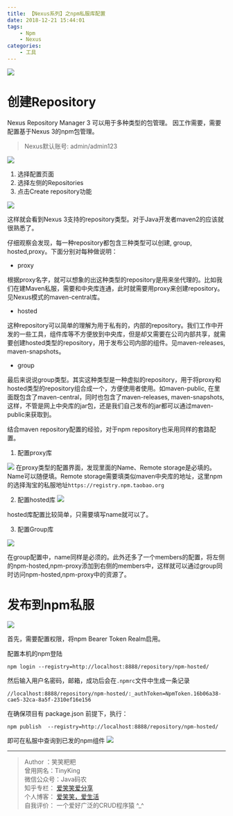 ```yaml
---
title: 【Nexus系列】之npm私服库配置
date: 2018-12-21 15:44:01
tags:
    - Npm
    - Nexus
categories:
    - 工具
---
```




![](https://ws1.sinaimg.cn/large/806e3151ly1fyd08s62ypj20xc0dwwmr.jpg)

# 创建Repository
Nexus Repository Manager 3 可以用于多种类型的包管理。 因工作需要，需要配置基于Nexus 3的npm包管理。


> Nexus默认账号: admin/admin123

![](https://ws1.sinaimg.cn/large/806e3151ly1fycz6n4q9cj20xr0hrac9.jpg)

1. 选择配置页面
2. 选择左侧的Repositories
3. 点击Create repository功能

![](https://ws1.sinaimg.cn/large/806e3151ly1fycz8kaf4jj20gk0o7ta9.jpg)

这样就会看到Nexus 3支持的repository类型。对于Java开发者maven2的应该就很熟悉了。

仔细观察会发现，每一种repository都包含三种类型可以创建, group, hosted,proxy。下面分别对每种做说明：

- proxy

根据proxy名字，就可以想象的出这种类型的repository是用来坐代理的。比如我们在建Maven私服，需要和中央库连通，此时就需要用proxy来创建repository。见Nexus模式的maven-central库。

- hosted

这种repository可以简单的理解为用于私有的，内部的repository。我们工作中开发的一些工具，组件库等不方便放到中央库，但是却又需要在公司内部共享，就需要创建hosted类型的repository，用于发布公司内部的组件。见maven-releases, maven-snapshots。

- group

最后来说说group类型。其实这种类型是一种虚拟的repository，用于将proxy和hosted类型的repository组合成一个，方便使用者使用。如maven-public, 在里面既包含了maven-central，同时也包含了maven-releases, maven-snapshots,这样，不管是网上中央库的jar包，还是我们自己发布的jar都可以通过maven-public来获取到。

结合maven repository配置的经验，对于npm repository也采用同样的套路配置。

1. 配置proxy库

![](https://ws1.sinaimg.cn/large/806e3151ly1fyczoph1jbj20kj0dbdgk.jpg)
在proxy类型的配置界面，发现里面的Name、Remote storage是必填的。Name可以随便填。Remote storage需要填类似maven中央库的地址，这里npm的选择淘宝的私服地址`https://registry.npm.taobao.org`

2. 配置hosted库
![](https://ws1.sinaimg.cn/large/806e3151ly1fyczsmhcnbj20is0i6wf5.jpg)

hosted库配置比较简单，只需要填写name就可以了。

3. 配置Group库

![](https://ws1.sinaimg.cn/large/806e3151ly1fycztxee51j20l50l1mxw.jpg)

在group配置中，name同样是必须的。此外还多了一个members的配置，将左侧的npm-hosted,npm-proxy添加到右侧的members中，这样就可以通过group同时访问npm-hosted,npm-proxy中的资源了。



# 发布到npm私服

![](https://ws1.sinaimg.cn/large/806e3151ly1fyczztbu5ij20k009jgp4.jpg)

首先，需要配置权限，将npm Bearer Token Realm启用。

配置本机的npm登陆
```
npm login --registry=http://localhost:8888/repository/npm-hosted/
```
然后输入用户名密码，邮箱，成功后会在`.npmrc`文件中生成一条记录

```
//localhost:8888/repository/npm-hosted/:_authToken=NpmToken.16b06a38-cae5-32ca-8a5f-2310ef16e156
```
在确保项目有 package.json 前提下，执行：

```
npm publish  --registry=http://localhost:8888/repository/npm-hosted/

```
即可在私服中查询到已发的npm组件
![](https://ws1.sinaimg.cn/large/806e3151ly1fyd02la9jnj21h60ez3zv.jpg)


---

> Author ：笑笑粑粑  
> 曾用网名：TinyKing  
> 微信公众号：Java码农  
> 知乎专栏： [爱笑笑爱分享](https://zhuanlan.zhihu.com/tinyking)  
> 个人博客： [爱笑笑，爱生活](https://www.wangjianchao.cn/)  
> 自我评价： 一个爱好广泛的CRUD程序猿 \^_^   
